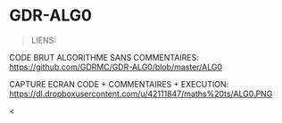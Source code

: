 GDR-ALG0
========

> LIENS:

CODE BRUT ALGORITHME SANS COMMENTAIRES: https://github.com/GDRMC/GDR-ALG0/blob/master/ALG0

CAPTURE ECRAN CODE + COMMENTAIRES + EXECUTION: https://dl.dropboxusercontent.com/u/42111847/maths%20ts/ALG0.PNG

<
